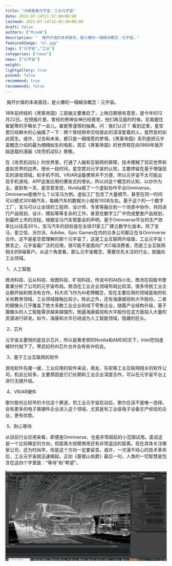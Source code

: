 ```yaml
---
title: "冷眼重看元宇宙：工业元宇宙"
date: 2022-07-14T21:57:40+08:00
lastmod: 2022-07-14T16:45:40+08:00
draft: false
authors: ["MineW"]
description: "  揭开价值的本来面目，是火爆的一塌糊涂概念：元宇宙。"
featuredImage: "al.jpg"
tags: ["元宇宙","工业"]
categories: ["news"]
news: ["元宇宙"]
weight: 
lightgallery: true
pinned: false
recommend: true
recommend1: false
---
```


​     揭开价值的本来面目，是火爆的一塌糊涂概念：元宇宙。

​    18年前终结的《黑客帝国》三部曲又要重启了，上映日期很有意思，是今年的12月22日。在预报片里，曾经的男神女神已经衰老，他们再见面的时候，尼奥握住崔妮蒂的手略长了一会儿，崔妮蒂谨慎的抽离。问：我们认识？  看到这里，星空君已经麻木的心抽搐了一下：两个曾经把命交给彼此的深深爱着的人，竟然变的如此陌生。或许，过去和未来，都只是一厢情愿的梦境。《黑客帝国》系列是把元宇宙概念介绍的最为栩栩如生的电影，其实《黑客帝国》的世界观在向1989年就开始连载的漫画《攻壳机动队》致敬。

​     在《攻壳机动队》的世界里，打通了人脑和互联网的屏障，技术模糊了现实世界和虚拟世界的边界。很长一段时间，星空君对元宇宙的认知，主要停留在基于增强现实的游戏领域。和手机不同，VR/AR设备携带并不方便，所以元宇宙不太可能出现手机游戏、APP这类应用的爆发式的增长。所以对这个概念的认知，以炒作为主。直到有一天，星空君发现，Nvidia搞了一个虚拟协作平台Omniverse。Omniverse能做什么？以宝马为例。虚拟工厂包含了大量细节，甚至在同一时间可以模式300辆汽车，每辆汽车的数据大小就有10GB左右。基于这个的一个数字工厂，宝马可以让全球的工程师、设计师、专家等融合到一个场景中协作，共同进行产品规划、设计、模拟等等复杂的工作，甚至在数字工厂中完成整套产品规划，到最终上市的流程。根据宝马汽车管委会的声明，基于Omniverse平台的生产效率比以往高30%，宝马汽车的目标是在全球31家工厂建立数字化版本。除了宝马，爱立信、沃尔沃、Adobe、Epic Games在内的众多公司都正在与Omniverse合作。这不是星空君理解的那个元宇宙了，这是工业互联网升级版，工业元宇宙！换言之，元宇宙最广泛的应用，很可能不是面向广大C端消费者，而是工业互联网相关的B端客户。从这个角度看，那么元宇宙概念，需要优先关注的行业，就偏向工业领域。

​    1、人工智能

商汤科技、云从科技、依图科技、旷视科技，传说中的AI四小龙，商汤在招股书里着重分析了公司的元宇宙布局。商汤在工业企业领域布局比较深，很多传统工业企业都开始和商汤有合作。科大讯飞作为AI老牌概念，现在主要应用的领域是政府机关和教育领域，工业领域接触比较少。除此之外，还有海康威视和大华股份。二者的摄像头几乎覆盖了绝大多数工业企业和线下零售企业，随着产业结构升级，基于摄像头的人工智能需求越来越强烈，倒逼海康威视和大华股份在这方面投入大量的资源进行研发。如今，海康和大华已经成为人工智能领域，隐藏的巨头。

​    2、芯片

元宇宙主要用的是显示芯片，所以是黄老邪的Nvidia和AMD的天下，Intel恐怕是被时代抛下了。寒武纪的AI芯片也许会有些许机会。

​    3、基于工业互联网的软件

游戏软件先缓一缓，工业应用的软件来说，用友、东软等工业互联网相关的软件公司，机会比较多。主要原因是它们长期和工业企业深度合作，可以在元宇宙平台上进行无缝升级。

​    4、VR/AR硬件

歌尔股份比较早的卡位这个赛道，但工业元宇宙启动后，歌尔应该不是唯一选择。会有更多的电子类硬件企业进入这个领域，尤其是有工业级电子设备生产经验的企业，更有优势。

​    5、耐心等待

​    从目前行业应用来看，即便是Omniverse，也是非常超前的小范围试用。虽说这是一个比较确定的方向，但距离大规模商用还有非常遥远的距离。现在具体关注哪家公司，还为时尚早，但是这个方向一定要留意。或许，一次漫不经心的技术革命后，工业元宇宙就迅速崛起。正如《基督山伯爵》最后一句，人类的一切智慧是包含在这四个字里面：“等待”和“希望”。

![641](641.gif)